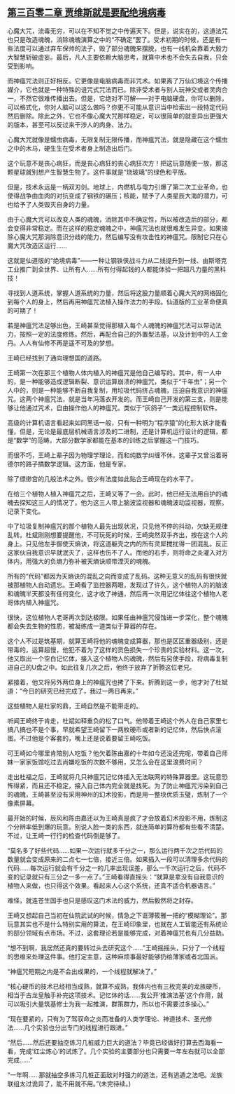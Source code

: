 ## [第三百零二章 贾维斯就是要配绝境病毒](https://www.xxbiquge.com/11_11207/8980325.html)


  心魔大咒，流毒无穷，可以在不知不觉之中传遍天下。但是，说实在的，这道法咒也只是改造魂魄，消除魂魄演算之中的“不确定”罢了。受术初期的时候，还是有一些法度可以通过弃车保帅的法子，毁了部分魂魄来摆脱，也有一线机会靠着大毅力大智慧斩破虚妄。最后，凡人主要依赖大脑思考，就算中术也不会失去自我，只会受到影响。

  而神瘟咒法则正好相反。它更像是电脑病毒而非咒术。如果离了万仙幻境这个传播媒介，它也就是一种特殊的诅咒式咒法而已。除非受术者与别人玩神交或者灵肉合一，不然它很难传播出去。但是，它绝对不可解——对于电脑硬盘，你可以删除，可以格式化，你对人脑可以这么做吗？你更不可能从意识当中检索出一段特定代码然后删除。除此之外，它也不像心魔大咒那样稳定，可以很简单的就变异出更强大的版本，甚至可以反过来干涉人的肉身、法力。

  心魔大咒就像是蠕虫病毒，无限复制无限传播，而神瘟咒法，就是隐藏在这个蠕虫之中的木马，硬生生在受术者身上制造出后门。

  这个玩意不是丧心病狂，而是丧心病狂的丧心病狂次方！把这玩意随便一放，那这颗星球就别想产生智慧生物了。这件事就是“烧玻璃”的绿色和平版。

  但是，技术永远是一柄双刃剑。地球上，内燃机与电力引爆了第二次工业革命，也使得战争由血肉的对抗变成了钢铁的碾压；核能，赋予了人类星辰大海的潜力，可也给予了人类毁灭自身的力量。

  由于心魔大咒可以改变人类的魂魄，消除其中不确定性，所以被改造后的部分，都会变得非常稳定。而在这样的稳定魂魄之中，神瘟咒法也就很难发生异变。如果摘除心魔大咒那消除意识分歧的能力，然后编写没有攻击性的神瘟咒。限制它只在心魔大咒改造区运行……

  这就是仙道版的“绝境病毒”——一种让钢铁侠战斗力从二线提升到一线、由斯塔克工业推广到全世界、让所有人……所有付得起钱的人都能体验一把超凡力量的黑科技！

  寻找到人道系统，掌握人道系统的力量，然后将这股力量顺着心魔大咒的网络固化到每个人的身上，然后再用神瘟咒法植入操作法力的手段。仙道版的工业革命便真的可期了！

  若是神瘟咒法足够出色，王崎甚至觉得那植入每个人魂魄的神瘟咒法可以带动法力，按照一定的法度修炼。然后，再配合自己的外置型法基，以及计划中的人工金丹。人人有仙修不再是遥不可及的梦想。

  王崎已经找到了通向理想国的道路。

  王崎第一次在那三个植物人体内植入的神瘟咒是他自己编写的。其中，有一人中的，是一种能够造成逻辑断裂、意识运算崩溃的神瘟咒，类似于“千年虫”；另一个人中的，则是一种能够不断自我复制，用垃圾代码挤占魂魄，压迫自我意识的神瘟咒。这两个神瘟咒法，就是当年冯落衣开发的。而王崎自己开发的第三支，则是能够让他通过咒术，自由操作他人的神瘟咒。类似于“灰鸽子”一类远程控制软件。

  高级的计算机语言看起来如同黑话一般，只有一种明为“程序猿”的化形大妖才能看懂，但是，无论是最底层机械语言涉及的二进制，还是计算机运行设计的逻辑，都是“数学”的范畴。大部分数学家都能在基本的训练之后掌握这一门技巧。

  而很不巧，王崎上辈子因为物理学理论，而和纯数学纠缠不休，这辈子又曾沿着哥德尔的路子搞数学逻辑。这方面，他是专家。

  除了缥缈宫的几般法术之外。很少有法度如此贴合王崎现在的水平了。

  在给三个植物人植入神瘟咒之后，王崎又等了一会。此时，他已经无法用自护的魂魄去探知这三人的情况了。他为这三人带上脑波监视器和魂魄波动监视器，观察。记录下变化。

  中了垃圾复制神瘟咒的那个植物人最先出现状况，只见他不停的抖动，欠缺无规律乱转。杜斌刚刚想要提醒他，不可玩死的时候，王崎突然双手齐出，按在这个人的身上。只见他左手御使天熵诀，将这道躯壳之内的所有灵犀搅扰得一团混乱。反正这家伙自我意识早就泯灭了，这样也伤不了人。而他的右手，则将命之炎灌入对方体内，用强大的负熵力弥补被天熵诀顺带湮灭的魂魄。

  所有的“代码”都因为天熵诀的混乱之向而变成了乱码。这种无意义的乱码有很快就被那植物人自动遗忘。王崎看了监控器两眼，发现过了许久，这个植物人的的脑波和魂魄半天都没有任何变化，这才收了神通，然后再一次用记忆体往这个植物人老哥体内植入神瘟咒。

  很快，这位植物人老哥再次到达极限。如果任由神瘟咒侵蚀进一步深化，整个魂魄都会失去生物的性质，被凝练成一道类似于算器的存在。

  这个人不过是筑基期，就算王崎将他的魂魄变成算器，那也是区区重器级别，还是带毒的，运算超慢，他犯不着为了这样的货色损失一个珍贵的实验材料。这一次，他又取出一个空白记忆体，接入这个植物人的魂魄，然后有另使手段，将病毒复制进自己的U盘之中。如此往复几次之后，他终于放弃了折腾这位老兄。

  紧接着，他又将另外两位身上的神瘟咒也拷了下来。折腾到这一步，他才对了杜斌道：“今日的研究已经完成了，我过一两日再来。”

  这些植物人是杜家的鼎，王崎自然是不能带走的。

  听闻王崎终于肯走，杜斌如释重负的松了口气。他带着王崎这个外人在自己家里七搞八搞也不是个事，早就希望王崎留下一两枚硬币或者新的记忆体，然后快点滚蛋。不过他是个客套的，嘴上还是说着要留王崎吃饭。

  可王崎如今哪里肯陪别人吃饭？他欠着陈由嘉的十年如今还没还完呢，带着自己师妹一家家饭馆吃过去尚嫌吃饭的次数不够用，又怎么会在这里浪费时间？

  走出杜福之后，王崎就将几只神瘟咒记忆体插入无法联网的特殊算器里。这玩意恐怖得紧，而且还不稳定，接入自己体内完全就是找死。为了防止神瘟咒污染到自己的魂魄，王崎甚至没有采用神州的幻术投影，而是用一整块优质玉璧，炼制了一个像素屏幕。

  最开始的时候，辰风和陈由嘉还以为王崎真是疯了才会放着幻术投影不用，炼制这个分辨率低到爆的玩意。别说人脸一类的东西，就连简单的算符都有些看不清楚。不过，让王崎一行行的检查代码倒是够了。

  “莫名多了好些代码……如果一次运行就多千分之一，那么运行两千次之后代码的数量就会变成原来的二点七一七倍，接近三倍。如果插入一段可以清理多余代码的代码……每次运行就会有千分之一的几率出现误差，那么一千次运行之后，代码不变的记录就只有三分之一多一点了。”王崎看得直摇头：“就算是拿没有自我意识的植物人来做，也只得这个效果。看起来人心这个系统，还真不适合机器语言。”

  难怪，就连苍生国手也只是感叹这门术法的威力，然后毅然将之封存。

  王崎又想起自己当初在仙院武试的时候，情急之下诓薄筱雅一把的“模糊理论”。那玩意其实也不是什么特别实用的算法，在王崎印象里，也就在人工智能还有系统论的部分领域有点市场。不过，这套理论若是能够完成，对着神瘟咒也有几分益助。

  “想不到啊，我居然还真的要转过头去研究这个……”王崎摇摇头，只分了一个线程的思维来处理这件事。他打定主意，这种麻烦事最好能够扔给薄家或者北国派。

  “神瘟咒短期之内是不会出成果的，一个线程就解决了。”

  “核心硬币的技术已经相当成熟，就算不成熟，我体内也有三枚完美的龙族硬币，相当于古龙皇触手补完这项技术。记忆体的话……我公开‘推演法基’这个作用，就可以吸引大量筑基修士为我一起推演，群策群力，所以也不需要过多操心。”

  “现在要紧的，只有为了驾驭命之炎而准备的人类学理论、神道技术、圣光修法……几个实验也分出专门的线程进行跟进。”

  “然后……然后还要抽空练习几桩威力巨大的道法？毕竟已经做好打算去西海看一看，完成‘红尘炼心’的试炼了。几个实验的主要部分也只需要一年左右就可以全部完成……”

  “一年啊……那就抽空多练习几桩正面敌对时强力的道法，还有逃遁之法吧。龙族联组太过诡异了，能不用就不用。”(未完待续。)
